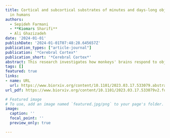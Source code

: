 ```yaml
---
title: Cortical and subcortical substrates of minutes and days-long object value memory
  in humans
authors:
  - Sepideh Farmani
  - **Kiomars Sharifi**
  - Ali Ghazizadeh
date: '2024-01-01'
publishDate: '2024-01-01T07:48:28.645657Z'
publication_types: ["article-journal"]
publication: '*Cerebral Cortex*'
publication_short: '*Cerebral Cortex*'
abstract: This research investigates how monkeys' brains respond to objects with different reward values during visual search tasks. It finds that efficient target recognition is linked to enhanced spatial processing in the brain's ventrolateral prefrontal cortex, with larger neural receptive fields corresponding to more effective searches. This aligns with predictions from the Multi-Alternative Attention-modulated Drift Diffusion Model, highlighting a connection between neural activity and visual search efficiency.
tags: []
featured: true
links:
- name: URL
  url: https://www.biorxiv.org/content/10.1101/2023.03.17.533079.abstract
url_pdf: https://www.biorxiv.org/content/10.1101/2023.03.17.533079v2.full.pdf

# Featured image
# To use, add an image named `featured.jpg/png` to your page's folder. 
image:
  caption: ''
  focal_point: ''
  preview_only: true

---
```

